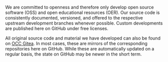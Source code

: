 We are committed to openness and therefore only develop open source software (OSS) and open educational resources (OER). Our source code is consistently documented, versioned, and offered to the respective upstream development branches whenever possible. Custom developments are published here on GitHub under free licenses.

All original source code and material we have developed can also be found on [OCC Gitea](https://code.opencultureconsulting.com). In most cases, these are mirrors of the corresponding repositories here on GitHub. While these are automatically updated on a regular basis, the state on GitHub may be newer in the short term.

